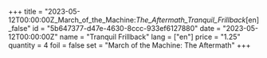 +++
title = "2023-05-12T00:00:00Z_March_of_the_Machine:_The_Aftermath_Tranquil_Frillback_[en]_false"
id = "5b647377-d47e-4630-8ccc-933ef6127880"
date = "2023-05-12T00:00:00Z"
name = "Tranquil Frillback"
lang = ["en"]
price = "1.25"
quantity = 4
foil = false
set = "March of the Machine: The Aftermath"
+++
